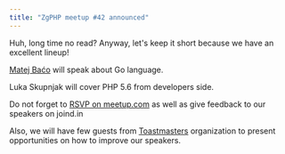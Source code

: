 ```yaml
---
title: "ZgPHP meetup #42 announced"
---
```


Huh, long time no read? Anyway, let's keep it short because we have an excellent lineup!

[Matej Baćo](https://twitter.com/matejbaco) will speak about Go language. 

Luka Skupnjak will cover PHP 5.6 from developers side.

Do not forget to [RSVP on meetup.com](http://www.meetup.com/ZgPHP-meetup/events/205928902/) as well as give feedback to 
our speakers on joind.in

Also, we will have few guests from [Toastmasters](http://www.toastmasters.hr) organization to present opportunities on
how to improve our speakers. 